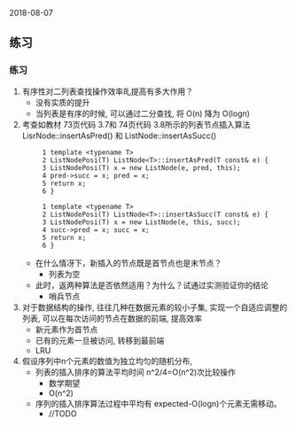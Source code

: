 2018-08-07

## 练习

### 练习
1. 有序性对二列表查找操作效率癿提高有多大作用？
    - 没有实质的提升
    - 当列表是有序的时候, 可以通过二分查找, 将 O(n) 降为 O(logn)
2. 考查如教材 73页代码 3.7和 74页代码 3.8所示的列表节点插入算法 LisrNode::insertAsPred()
   和 ListNode::insertAsSucc()
   ```text
        1 template <typename T> 
        2 ListNodePosi(T) ListNode<T>::insertAsPred(T const& e) {
        3 ListNodePosi(T) x = new ListNode(e, pred, this); 
        4 pred->succ = x; pred = x; 
        5 return x; 
        6 }
     
        1 template <typename T> 
        2 ListNodePosi(T) ListNode<T>::insertAsSucc(T const& e) {
        3 ListNodePosi(T) x = new ListNode(e, this, succ); 
        4 succ->pred = x; succ = x; 
        5 return x; 
        6 }
    ```
    - 在什么情冴下，新插入的节点既是首节点也是末节点？
        - 列表为空
    - 此时，返两种算法是否依然适用？为什么？试通过实测验证你的结论
        - 哨兵节点
3. 对于数据结构的操作, 往往几种在数据元素的较小子集, 实现一个自适应调整的列表, 可以在每次访问的节点在数据的前端, 提高效率
    - 新元素作为首节点
    - 已有的元素一旦被访问, 转移到最前端
    - LRU
4. 假设序列中n个元素的数值为独立均匀的随机分布, 
    - 列表的插入排序的算法平均时间 n^2/4=O(n^2)次比较操作
        - 数学期望
        - O(n^2)
    - 序列的插入排序算法过程中平均有 expected-O(logn)个元素无需移动。
        - //TODO
    
